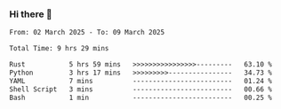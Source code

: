 ### Hi there 👋

<!--
**ututono/ututono** is a ✨ _special_ ✨ repository because its `README.md` (this file) appears on your GitHub profile.

Here are some ideas to get you started:

- 🔭 I’m currently working on ...
- 🌱 I’m currently learning ...
- 👯 I’m looking to collaborate on ...
- 🤔 I’m looking for help with ...
- 💬 Ask me about ...
- 📫 How to reach me: ...
- 😄 Pronouns: ...
- ⚡ Fun fact: ...
-->



<!--START_SECTION:waka-->

```txt
From: 02 March 2025 - To: 09 March 2025

Total Time: 9 hrs 29 mins

Rust           5 hrs 59 mins   >>>>>>>>>>>>>>>>---------   63.10 %
Python         3 hrs 17 mins   >>>>>>>>>----------------   34.73 %
YAML           7 mins          -------------------------   01.24 %
Shell Script   3 mins          -------------------------   00.66 %
Bash           1 min           -------------------------   00.25 %
```

<!--END_SECTION:waka-->
